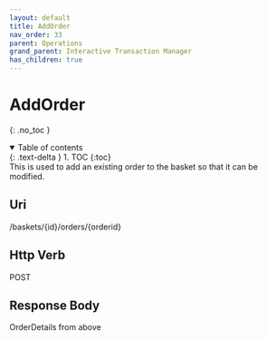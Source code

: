 ```yaml
---
layout: default
title: AddOrder
nav_order: 33
parent: Operations
grand_parent: Interactive Transaction Manager
has_children: true
---
```

# AddOrder
{: .no_toc }
<details open markdown="block">
  <summary>
    Table of contents
  </summary>
  {: .text-delta }
1. TOC
{:toc}
</details>
This is used to add an existing order to the basket so that it can be
modified.

## Uri
/baskets/{id}/orders/{orderid}

## Http Verb
POST

## Response Body
OrderDetails from above
